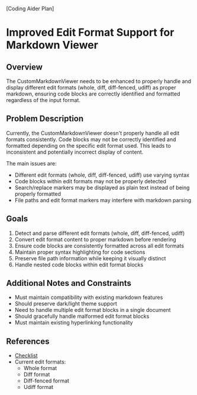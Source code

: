 [Coding Aider Plan]
# Improved Edit Format Support for Markdown Viewer

## Overview
The CustomMarkdownViewer needs to be enhanced to properly handle and display different edit formats (whole, diff, diff-fenced, udiff) as proper markdown, ensuring code blocks are correctly identified and formatted regardless of the input format.

## Problem Description
Currently, the CustomMarkdownViewer doesn't properly handle all edit formats consistently. Code blocks may not be correctly identified and formatted depending on the specific edit format used. This leads to inconsistent and potentially incorrect display of content.

The main issues are:
- Different edit formats (whole, diff, diff-fenced, udiff) use varying syntax
- Code blocks within edit formats may not be properly detected
- Search/replace markers may be displayed as plain text instead of being properly formatted
- File paths and edit format markers may interfere with markdown parsing

## Goals
1. Detect and parse different edit formats (whole, diff, diff-fenced, udiff)
2. Convert edit format content to proper markdown before rendering
3. Ensure code blocks are consistently formatted across all edit formats
4. Maintain proper syntax highlighting for code sections
5. Preserve file path information while keeping it visually distinct
6. Handle nested code blocks within edit format blocks

## Additional Notes and Constraints
- Must maintain compatibility with existing markdown features
- Should preserve dark/light theme support
- Need to handle multiple edit format blocks in a single document
- Should gracefully handle malformed edit format blocks
- Must maintain existing hyperlinking functionality

## References
- [Checklist](markdown_edit_format_support_checklist.md)
- Current edit formats:
  - Whole format
  - Diff format
  - Diff-fenced format
  - Udiff format
